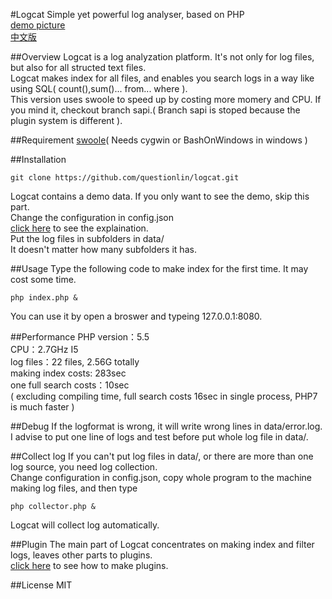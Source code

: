 #Logcat
Simple yet powerful log analyser, based on PHP  
[demo picture](https://github.com/questionlin/logcat/blob/master/docs/demo.png)  
[中文版](https://github.com/questionlin/logcat/blob/master/docs/README_zh.md)

##Overview
Logcat is a log analyzation platform. It's not only for log files, but also for all structed text files.  
Logcat makes index for all files, and enables you search logs in a way like using SQL( count(),sum()... from... where ).  
This version uses swoole to speed up by costing more momery and CPU. If you mind it, checkout branch sapi.( Branch sapi is stoped because the plugin system is different ).

##Requirement
[swoole](https://github.com/swoole/swoole-src)( Needs cygwin or BashOnWindows in windows )

##Installation
```shell
git clone https://github.com/questionlin/logcat.git
```
Logcat contains a demo data. If you only want to see the demo, skip this part.  
Change the configuration in config.json  
[click here](https://github.com/questionlin/logcat/blob/master/docs/config.md) to see the explaination.  
Put the log files in subfolders in data/  
It doesn't matter how many subfolders it has.

##Usage
Type the following code to make index for the first time. It may cost some time.
```shell
php index.php &
```
You can use it by open a broswer and typeing 127.0.0.1:8080.

##Performance
PHP version：5.5  
CPU：2.7GHz I5  
log files：22 files, 2.56G totally  
making index costs: 283sec  
one full search costs：10sec  
( excluding compiling time, full search costs 16sec in single process, PHP7 is much faster )

##Debug
If the logformat is wrong, it will write wrong lines in data/error.log.  
I advise to put one line of logs and test before put whole log file in data/.

##Collect log
If you can't put log files in data/, or there are more than one log source, you need log collection.  
Change configuration in config.json, copy whole program to the machine making log files, and then type
```shell
php collector.php &
```
Logcat will collect log automatically.

##Plugin
The main part of Logcat concentrates on making index and filter logs, leaves other parts to plugins.  
[click here](https://github.com/questionlin/logcat/blob/master/docs/plugin.md) to see how to make plugins.

##License
MIT
